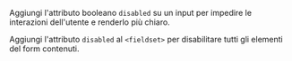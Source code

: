 Aggiungi l'attributo booleano `disabled` su un input per impedire le interazioni dell'utente e renderlo più chiaro.

Aggiungi l'attributo `disabled` al `<fieldset>` per disabilitare tutti gli elementi del form contenuti.
